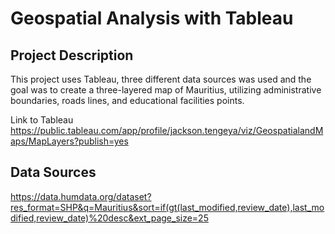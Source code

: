 # Geospatial Analysis with Tableau
## Project Description
This project uses Tableau, three different data sources was used and the goal was to create a three-layered map of Mauritius, utilizing administrative boundaries, roads lines, and educational facilities points.


Link to Tableau https://public.tableau.com/app/profile/jackson.tengeya/viz/GeospatialandMaps/MapLayers?publish=yes

## Data Sources
https://data.humdata.org/dataset?res_format=SHP&q=Mauritius&sort=if(gt(last_modified,review_date),last_modified,review_date)%20desc&ext_page_size=25
